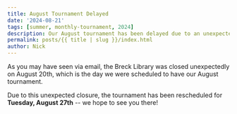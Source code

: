 ```yaml
---
title: August Tournament Delayed
date: '2024-08-21'
tags: [summer, monthly-tournament, 2024]
description: Our August tournament has been delayed due to an unexpected closure at the Breck Library.
permalink: posts/{{ title | slug }}/index.html
author: Nick
---
```


As you may have seen via email, the Breck Library was closed unexpectedly on August 20th, which is the day we were scheduled to have our August tournament.

Due to this unexpected closure, the tournament has been rescheduled for **Tuesday, August 27th** -- we hope to see you there!
